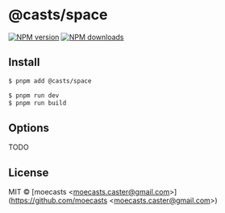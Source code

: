 # @casts/space

[![NPM version](https://img.shields.io/npm/v/@casts/space.svg?style=flat)](https://npmjs.org/package/@casts/space)
[![NPM downloads](http://img.shields.io/npm/dm/@casts/space.svg?style=flat)](https://npmjs.org/package/@casts/space)

## Install

```bash
$ pnpm add @casts/space
```

```bash
$ pnpm run dev
$ pnpm run build
```

## Options

TODO

## License

MIT © [moecasts &lt;moecasts.caster@gmail.com&gt;](https://github.com/moecasts &lt;moecasts.caster@gmail.com&gt;)
